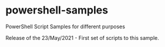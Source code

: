 # powershell-samples
PowerShell Script Samples for different purposes

Release of the 23/May/2021 - First set of scripts to this sample.
